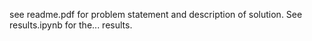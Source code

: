 see readme.pdf for problem statement and description of solution. See results.ipynb for the... results.
